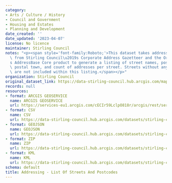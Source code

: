 ```yaml
---
category:
- Arts / Culture / History
- Council and Government
- Housing and Estates
- Planning and Development
date_created: ''
date_updated: '2023-04-07'
license: No licence
maintainer: Stirling Council
notes: "<p><span style='font-family:Roboto;'>This dataset takes addressing details\
  \ from Stirling Council\u2019s Corporate Address Gazetteer and the Ordnance Survey\u2019\
  s AddressBase Core product to generate a listing of street names, postcodes, town,\
  \ postal town, and count of addresses per street. Streets without any address points\
  \ are not included within this listing.</span></p>"
organization: Stirling Council
original_dataset_link: https://data-stirling-council.hub.arcgis.com/maps/stirling-council::addressing-list-of-streets-and-postcodes
records: null
resources:
- format: ARCGIS GEOSERVICE
  name: ARCGIS GEOSERVICE
  url: https://services-eu1.arcgis.com/cECIr59LclpO818r/arcgis/rest/services/addressing%20-%20list%20of%20streets%20and%20postcodes/FeatureServer/0
- format: CSV
  name: CSV
  url: https://data-stirling-council.hub.arcgis.com/datasets/stirling-council::addressing-list-of-streets-and-postcodes.csv?outSR=%7B%22latestWkid%22%3A3857%2C%22wkid%22%3A102100%7D
- format: GEOJSON
  name: GEOJSON
  url: https://data-stirling-council.hub.arcgis.com/datasets/stirling-council::addressing-list-of-streets-and-postcodes.geojson?outSR=%7B%22latestWkid%22%3A3857%2C%22wkid%22%3A102100%7D
- format: ZIP
  name: ZIP
  url: https://data-stirling-council.hub.arcgis.com/datasets/stirling-council::addressing-list-of-streets-and-postcodes.zip?outSR=%7B%22latestWkid%22%3A3857%2C%22wkid%22%3A102100%7D
- format: KML
  name: KML
  url: https://data-stirling-council.hub.arcgis.com/datasets/stirling-council::addressing-list-of-streets-and-postcodes.kml?outSR=%7B%22latestWkid%22%3A3857%2C%22wkid%22%3A102100%7D
schema: default
title: Addressing - List Of Streets And Postcodes
---
```

